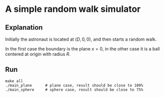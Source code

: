 # A simple random walk simulator

## Explanation

Initially the astronaut is located at $(D, 0, 0)$, and then starts a random walk.

In the first case the boundary is the plane $x=0$, in the other case it is a ball centered at origin with radius $R$.

## Run

```shell
make all
./main_plane      # plane case, result should be close to 100%
./main_sphere     # sphere case, result should be close to 75%
```
